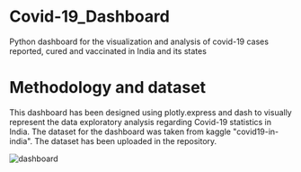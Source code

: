 # Covid-19_Dashboard
Python dashboard for the visualization and analysis of covid-19 cases reported, cured and vaccinated in India and its states

# Methodology and dataset
This dashboard has been designed using plotly.express and dash to visually represent the data exploratory analysis regarding Covid-19 statistics in India.
The dataset for the dashboard was taken from kaggle "covid19-in-india".
The dataset has been uploaded in the repository.


![dashboard](https://user-images.githubusercontent.com/95211361/207078692-46dfdc7b-bd66-4422-a4c1-29e5832ce56c.PNG)
